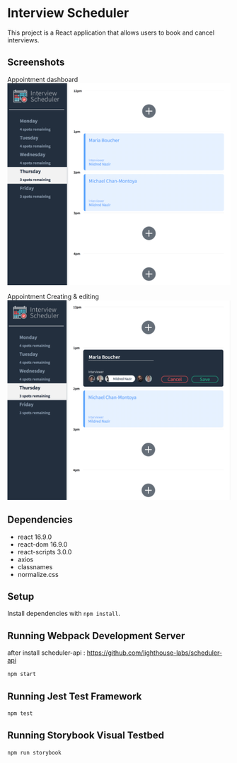 # Interview Scheduler
This project is a React application that allows users to book and cancel interviews.

## Screenshots
Appointment dashboard
!["Dashboard"](https://github.com/NoahJung/scheduler/blob/master/docs/screenshot1.png)

Appointment Creating & editing
!["Create & Edit"](https://github.com/NoahJung/scheduler/blob/master/docs/screenshot2.png)

## Dependencies
  - react 16.9.0
  - react-dom 16.9.0
  - react-scripts 3.0.0
  - axios
  - classnames
  - normalize.css

## Setup

Install dependencies with `npm install`.

## Running Webpack Development Server
after install scheduler-api : https://github.com/lighthouse-labs/scheduler-api
```sh
npm start
```

## Running Jest Test Framework

```sh
npm test
```

## Running Storybook Visual Testbed

```sh
npm run storybook
```

